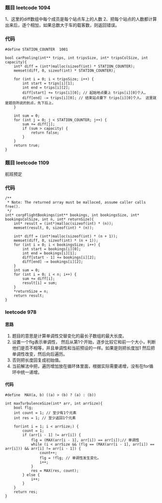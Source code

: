 ### 题目 leetcode 1094
1、这里的diff数组中每个成员是每个站点车上的人数
2、把每个站点的人数都计算出来后，逐个相加，如果总数大于车的载客数，则返回错误。

### 代码
```
#define STATION_COUNTER  1001

bool carPooling(int** trips, int tripsSize, int* tripsColSize, int capacity){
    int* diff = (int*)malloc(sizeof(int) * STATION_COUNTER);
    memset(diff, 0, sizeof(int) * STATION_COUNTER);

    for (int i = 0; i < tripsSize; i++) {
        int start = trips[i][1];
        int end = trips[i][2];
        diff[start] += trips[i][0]; // 起始地点要上 trips[i][0]个人。
        diff[end] -= trips[i][0]; // 结束站点要下 trips[i][0]个人。 这里就是题目所说的到点，先下后上，
    }

    int sum = 0;
    for (int j = 0; j < STATION_COUNTER; j++) {
        sum += diff[j];
        if (sum > capacity) {
            return false;
        }
    }
    return true;
}
```

### 题目 leetcode 1109
航班预定

### 代码
```
/**
 * Note: The returned array must be malloced, assume caller calls free().
 */
int* corpFlightBookings(int** bookings, int bookingsSize, int* bookingsColSize, int n, int* returnSize){
    int* result = (int*)malloc(sizeof(int) * (n));
    memset(result, 0, sizeof(int) * (n));
    
    int* diff = (int*)malloc(sizeof(int) * (n + 1));
    memset(diff, 0, sizeof(int) * (n + 1));
    for (int i = 0; i < bookingsSize; i++) {
        int start = bookings[i][0];
        int end = bookings[i][1];
        diff[start - 1] += bookings[i][2];
        diff[end] -= bookings[i][2];
    }
    int sum = 0;
    for (int i = 0; i < n; i++) {
        sum += diff[i];
        result[i] = sum;
    }
    *returnSize = n;
    return result;
}
```
### leetcode 978
#### 思路
1. 题目的意思是计算单调性交替变化的最长子数组的最大长度。
2. 设置一个flg表示单调性， 然后从第1个开始，逐步比较它和前一个大小，判断他们是否不相等，并且单调性和当前预设的一样。如果是则把长度加1
然后把单调性改变，然后向后遍历。
3. 否则把长度回复成初始值。
4. 当前解法中把，遍历增加放在循环体里面，根据实际需要递增，没有在for循环中统一递增。
#### 代码
```
#define  MAX(a, b) ((a) > (b) ? (a) : (b))

int maxTurbulenceSize(int* arr, int arrSize){
    bool flg;
    int count = 1; // 至少有1个元素
    int res = 1; // 至少返回1个元素

    for(int i = 1; i < arrSize;) {
        count = 1;
        if (arr[i - 1] != arr[i]) {
            flg = (MAX(arr[i - 1], arr[i]) == arr[i]);// 单调性
            while (i < arrSize && (flg == (MAX(arr[i - 1], arr[i]) == arr[i])) && arr[i] != arr[i - 1]) {
                count++;
                flg = !flg; // 单调性发生变化。
                i++;
            }
            res = MAX(res, count);
        } else {
            i++;
        }
    }
    return res;
}
```